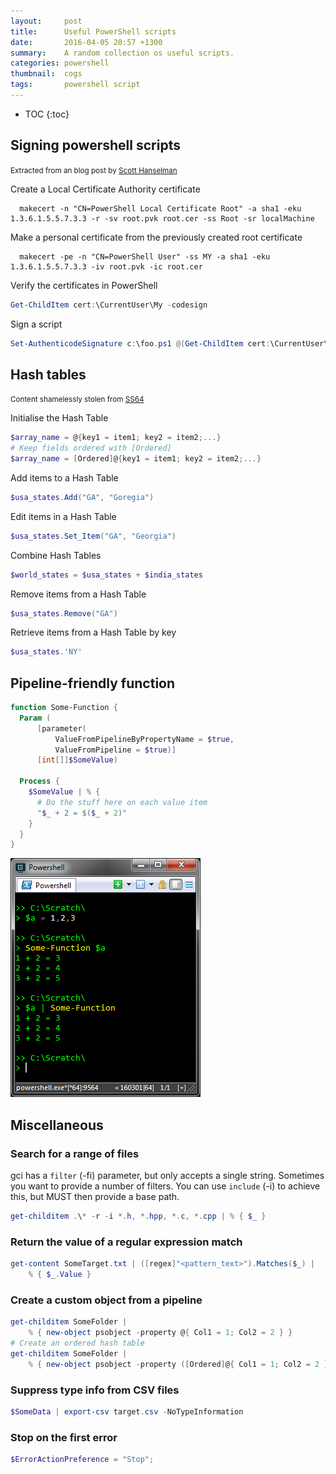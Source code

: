```yaml
---
layout:     post
title:      Useful PowerShell scripts
date:       2016-04-05 20:57 +1300
summary:    A random collection os useful scripts.
categories: powershell
thumbnail:  cogs
tags:       powershell script
---
```


* TOC
{:toc}


## Signing powershell scripts

<small>Extracted from an blog post by [Scott Hanselman][1]</small>

Create a Local Certificate Authority certificate

```
  makecert -n "CN=PowerShell Local Certificate Root" -a sha1 -eku 1.3.6.1.5.5.7.3.3 -r -sv root.pvk root.cer -ss Root -sr localMachine
```

Make a personal certificate from the previously created root certificate

```
  makecert -pe -n "CN=PowerShell User" -ss MY -a sha1 -eku 1.3.6.1.5.5.7.3.3 -iv root.pvk -ic root.cer
```

Verify the certificates in PowerShell

```powershell
Get-ChildItem cert:\CurrentUser\My -codesign
```

Sign a script

```powershell
Set-AuthenticodeSignature c:\foo.ps1 @(Get-ChildItem cert:\CurrentUser\My -codesign)[0]
```


## Hash tables

<small>Content shamelessly stolen from [SS64][2]</small>

Initialise the Hash Table

```powershell
$array_name = @{key1 = item1; key2 = item2;...} 
# Keep fields ordered with [Ordered]
$array_name = [Ordered]@{key1 = item1; key2 = item2;...}
```

Add items to a Hash Table

```powershell
$usa_states.Add("GA", "Goregia")
```

Edit items in a Hash Table

```powershell
$usa_states.Set_Item("GA", "Georgia")
```

Combine Hash Tables

```powershell
$world_states = $usa_states + $india_states
```

Remove items from a Hash Table

```powershell
$usa_states.Remove("GA")
```

Retrieve items from a Hash Table by key

```powershell
$usa_states.'NY'
```

## Pipeline-friendly function

```powershell
function Some-Function {
  Param (
      [parameter(
          ValueFromPipelineByPropertyName = $true, 
          ValueFromPipeline = $true)]
      [int[]]$SomeValue)
      
  Process {
    $SomeValue | % {
      # Do the stuff here on each value item 
      "$_ + 2 = $($_ + 2)"
    }
  }
}
```

![Powershell pipeline-friendly function test](/image/pspipeline.png)

## Miscellaneous

### Search for a range of files

gci has a ```filter``` (-fi) parameter, but only accepts a single string.
Sometimes you want to provide a number of filters. You can use ```include``` 
(-i) to achieve this, but MUST then provide a base path.

```powershell
get-childitem .\* -r -i *.h, *.hpp, *.c, *.cpp | % { $_ }
```


### Return the value of a regular expression match

```powershell
get-content SomeTarget.txt | ([regex]"<pattern_text>").Matches($_) | 
    % { $_.Value }
```

### Create a custom object from a pipeline

```powershell
get-childitem SomeFolder | 
    % { new-object psobject -property @{ Col1 = 1; Col2 = 2 } }
# Create an ordered hash table
get-childitem SomeFolder | 
    % { new-object psobject -property ([Ordered]@{ Col1 = 1; Col2 = 2 }) }
```

### Suppress type info from CSV files

```powershell
$SomeData | export-csv target.csv -NoTypeInformation
```

### Stop on the first error

```powershell
$ErrorActionPreference = "Stop";
```

[1]: http://www.hanselman.com/blog/SigningPowerShellScripts.aspx
[2]: http://ss64.com/ps/syntax-hash-tables.html